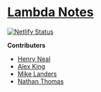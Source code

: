 # [Lambda Notes](https://lambda-notes-hackathon.netlify.com)
[![Netlify Status](https://api.netlify.com/api/v1/badges/8b81f986-7735-4f19-9e1c-566f5e78b740/deploy-status)](https://app.netlify.com/sites/lambda-notes-hackathon/deploys)

**Contributers**
- [Henry Neal](https://github.com/henron1)
- [Alex King](https://github.com/Alex-AK)
- [Mike Landers](https://github.com/mlanders)
- [Nathan Thomas](https://github.com/nwthomas)

